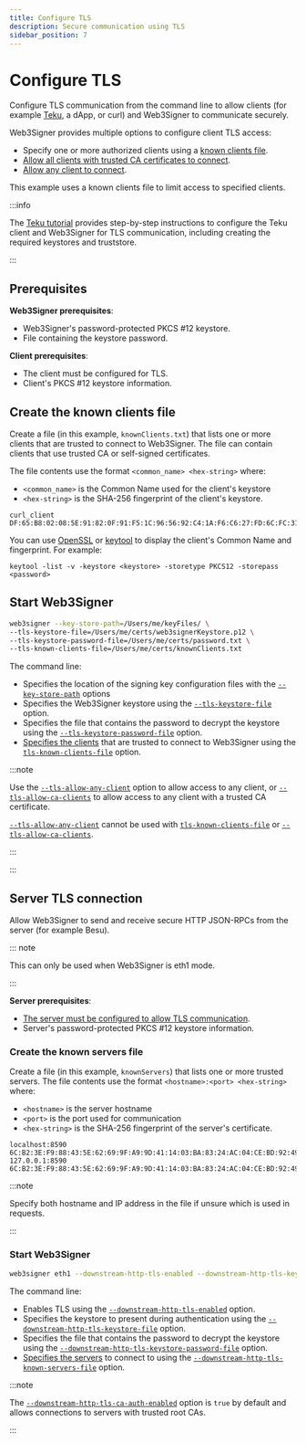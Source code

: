 ```yaml
---
title: Configure TLS
description: Secure communication using TLS
sidebar_position: 7
---
```


# Configure TLS

Configure TLS communication from the command line to allow clients (for example [Teku], a dApp, or curl) and Web3Signer to communicate securely.

Web3Signer provides multiple options to configure client TLS access:

- Specify one or more authorized clients using a [known clients file](#create-the-known-clients-file).
- [Allow all clients with trusted CA certificates to connect].
- [Allow any client to connect].

This example uses a known clients file to limit access to specified clients.

:::info

The [Teku tutorial] provides step-by-step instructions to configure the Teku client and Web3Signer for TLS communication, including creating the required keystores and truststore.

:::

## Prerequisites

**Web3Signer prerequisites**:

- Web3Signer's password-protected PKCS #12 keystore.
- File containing the keystore password.

**Client prerequisites**:

- The client must be configured for TLS.
- Client's PKCS #12 keystore information.

## Create the known clients file

Create a file (in this example, `knownClients.txt`) that lists one or more clients that are trusted to connect to Web3Signer. The file can contain clients that use trusted CA or self-signed certificates.

The file contents use the format `<common_name> <hex-string>` where:

- `<common_name>` is the Common Name used for the client's keystore
- `<hex-string>` is the SHA-256 fingerprint of the client's keystore.

```
curl_client DF:65:B8:02:08:5E:91:82:0F:91:F5:1C:96:56:92:C4:1A:F6:C6:27:FD:6C:FC:31:F2:BB:90:17:22:59:5B:50
```

You can use [OpenSSL](https://www.openssl.org/) or [keytool](https://docs.oracle.com/javase/6/docs/technotes/tools/solaris/keytool.html) to display the client's Common Name and fingerprint. For example:

```
keytool -list -v -keystore <keystore> -storetype PKCS12 -storepass <password>
```

## Start Web3Signer

```bash
web3signer --key-store-path=/Users/me/keyFiles/ \
--tls-keystore-file=/Users/me/certs/web3signerKeystore.p12 \
--tls-keystore-password-file=/Users/me/certs/password.txt \
--tls-known-clients-file=/Users/me/certs/knownClients.txt
```

The command line:

- Specifies the location of the signing key configuration files with the [`--key-store-path`](../Reference/CLI/CLI-Syntax.md#key-store-path) options
- Specifies the Web3Signer keystore using the [`--tls-keystore-file`](../Reference/CLI/CLI-Syntax.md#tls-keystore-file) option.
- Specifies the file that contains the password to decrypt the keystore using the [`--tls-keystore-password-file`](../Reference/CLI/CLI-Syntax.md#tls-keystore-password-file) option.
- [Specifies the clients](#create-the-known-clients-file) that are trusted to connect to Web3Signer using the [`tls-known-clients-file`](../Reference/CLI/CLI-Syntax.md#tls-known-clients-file) option.

:::note

Use the [`--tls-allow-any-client`](../Reference/CLI/CLI-Syntax.md#tls-allow-any-client) option to allow access to any client, or [`--tls-allow-ca-clients`](../Reference/CLI/CLI-Syntax.md#tls-allow-ca-clients) to allow access to any client with a trusted CA certificate.

[`--tls-allow-any-client`](../Reference/CLI/CLI-Syntax.md#tls-allow-any-client) cannot be used with [`tls-known-clients-file`](../Reference/CLI/CLI-Syntax.md#tls-known-clients-file) or [`--tls-allow-ca-clients`](../Reference/CLI/CLI-Syntax.md#tls-allow-ca-clients).

:::

:::

## Server TLS connection

Allow Web3Signer to send and receive secure HTTP JSON-RPCs from the server (for example Besu).

::: note

This can only be used when Web3Signer is eth1 mode.

:::

**Server prerequisites**:

- [The server must be configured to allow TLS communication](https://besu.hyperledger.org/en/latest/HowTo/Configure/Configure-TLS/).
- Server's password-protected PKCS #12 keystore information.

### Create the known servers file

Create a file (in this example, `knownServers`) that lists one or more trusted servers. The file contents use the format `<hostname>:<port> <hex-string>` where:

- `<hostname>` is the server hostname
- `<port>` is the port used for communication
- `<hex-string>` is the SHA-256 fingerprint of the server's certificate.

```
localhost:8590 6C:B2:3E:F9:88:43:5E:62:69:9F:A9:9D:41:14:03:BA:83:24:AC:04:CE:BD:92:49:1B:8D:B2:A4:86:39:4C:BB
127.0.0.1:8590 6C:B2:3E:F9:88:43:5E:62:69:9F:A9:9D:41:14:03:BA:83:24:AC:04:CE:BD:92:49:1B:8D:B2:A4:86:39:4C:BB
```

:::note

Specify both hostname and IP address in the file if unsure which is used in requests.

:::

### Start Web3Signer

```bash
web3signer eth1 --downstream-http-tls-enabled --downstream-http-tls-keystore-file=/Users/me/my_node/keystore.pfx --downstream-http-tls-keystore-password-file=/Users/me/my_node/keyPassword --downstream-http-tls-known-servers-file=/Users/me/my_node/knownServers
```

The command line:

- Enables TLS using the [`--downstream-http-tls-enabled`](../Reference/CLI/CLI-Syntax.md#downstream-http-tls-enabled) option.
- Specifies the keystore to present during authentication using the [`--downstream-http-tls-keystore-file`](../Reference/CLI/CLI-Syntax.md#downstream-http-tls-keystore-file) option.
- Specifies the file that contains the password to decrypt the keystore using the [`--downstream-http-tls-keystore-password-file`](../Reference/CLI/CLI-Syntax.md#downstream-http-tls-keystore-password-file) option.
- [Specifies the servers](#create-the-known-servers-file) to connect to using the [`--downstream-http-tls-known-servers-file`](../Reference/CLI/CLI-Syntax.md#downstream-http-tls-known-servers-file) option.

:::note

The [`--downstream-http-tls-ca-auth-enabled`](../Reference/CLI/CLI-Syntax.md#downstream-http-tls-ca-auth-enabled) option is `true` by default and allows connections to servers with trusted root CAs.

:::

<!-- links -->

[Allow all clients with trusted CA certificates to connect]: ../Reference/CLI/CLI-Syntax.md#tls-allow-ca-clients
[Allow any client to connect]: ../Reference/CLI/CLI-Syntax.md#tls-allow-any-client
[Teku]: https://docs.teku.consensys.net/en/stable/
[Teku tutorial]: https://docs.teku.consensys.net/en/stable/Tutorials/Configure-External-Signer-TLS/
